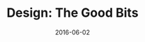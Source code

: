---
layout: blog
title:  "Design: The Good Bits"
date:   2016-06-02
event:  Railsn00bs
tags:   design ux slides
permalink: /talks/design-the-good-bits/
externallink: https://speakerdeck.com/heisenburger/intro-to-design-and-ux-the-good-bits
section: talks
---